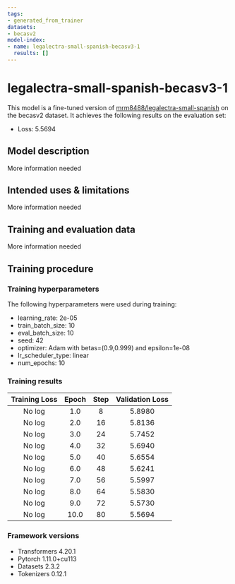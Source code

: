 ```yaml
---
tags:
- generated_from_trainer
datasets:
- becasv2
model-index:
- name: legalectra-small-spanish-becasv3-1
  results: []
---
```


<!-- This model card has been generated automatically according to the information the Trainer had access to. You
should probably proofread and complete it, then remove this comment. -->

# legalectra-small-spanish-becasv3-1

This model is a fine-tuned version of [mrm8488/legalectra-small-spanish](https://huggingface.co/mrm8488/legalectra-small-spanish) on the becasv2 dataset.
It achieves the following results on the evaluation set:
- Loss: 5.5694

## Model description

More information needed

## Intended uses & limitations

More information needed

## Training and evaluation data

More information needed

## Training procedure

### Training hyperparameters

The following hyperparameters were used during training:
- learning_rate: 2e-05
- train_batch_size: 10
- eval_batch_size: 10
- seed: 42
- optimizer: Adam with betas=(0.9,0.999) and epsilon=1e-08
- lr_scheduler_type: linear
- num_epochs: 10

### Training results

| Training Loss | Epoch | Step | Validation Loss |
|:-------------:|:-----:|:----:|:---------------:|
| No log        | 1.0   | 8    | 5.8980          |
| No log        | 2.0   | 16   | 5.8136          |
| No log        | 3.0   | 24   | 5.7452          |
| No log        | 4.0   | 32   | 5.6940          |
| No log        | 5.0   | 40   | 5.6554          |
| No log        | 6.0   | 48   | 5.6241          |
| No log        | 7.0   | 56   | 5.5997          |
| No log        | 8.0   | 64   | 5.5830          |
| No log        | 9.0   | 72   | 5.5730          |
| No log        | 10.0  | 80   | 5.5694          |


### Framework versions

- Transformers 4.20.1
- Pytorch 1.11.0+cu113
- Datasets 2.3.2
- Tokenizers 0.12.1
